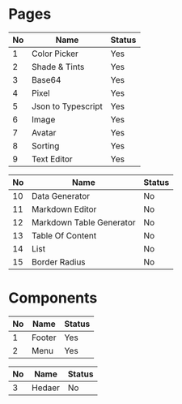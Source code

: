 # Pages

| No  | Name               | Status |
| --- | ------------------ | ------ |
| 1   | Color Picker       | Yes    |
| 2   | Shade & Tints      | Yes    |
| 3   | Base64             | Yes    |
| 4   | Pixel              | Yes    |
| 5   | Json to Typescript | Yes    |
| 6   | Image              | Yes    |
| 7   | Avatar             | Yes    |
| 8   | Sorting            | Yes    |
| 9   | Text Editor        | Yes    |

| No  | Name                     | Status |
| --- | ------------------------ | ------ |
| 10  | Data Generator           | No     |
| 11  | Markdown Editor          | No     |
| 12  | Markdown Table Generator | No     |
| 13  | Table Of Content         | No     |
| 14  | List                     | No     |
| 15  | Border Radius            | No     |

# Components

| No  | Name   | Status |
| --- | ------ | ------ |
| 1   | Footer | Yes    |
| 2   | Menu   | Yes    |

| No  | Name   | Status |
| --- | ------ | ------ |
| 3   | Hedaer | No     |
